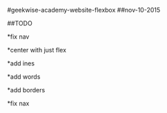 #geekwise-academy-website-flexbox
##nov-10-2015

##TODO

*fix nav

*center with just flex

*add ines

*add words

*add borders

*fix nax
